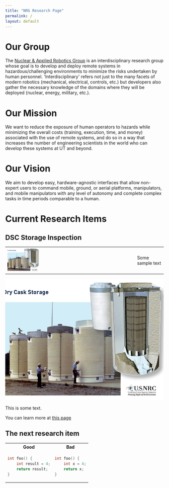 ```yaml
---
title: "NRG Research Page"
permalink: /
layout: default
---
```



# Our Group

The [Nuclear & Applied Robotics Group](https://robotics.me.utexas.edu) is an interdisciplinary research group whose goal is to develop and deploy remote systems in hazardous/challenging environments to minimize the risks undertaken by human personnel. 'Interdisciplinary' refers not just to the many facets of modern robotics (mechanical, electrical, controls, etc.) but developers also gather the necessary knowledge of the domains where they will be deployed (nuclear, energy, military, etc.).

# Our Mission

We want to reduce the exposure of human operators to hazards while minimizing the overall costs (training, execution, time, and money) associated with the use of remote systems, and do so in a way that increases the number of engineering scientists in the world who can develop these systems at UT and beyond.

# Our Vision

We aim to develop easy, hardware-agnostic interfaces that allow non-expert users to command mobile, ground, or aerial platforms, manipulators, and mobile manipulators with any level of autonomy and complete complex tasks in time periods comparable to a human.

# Current Research Items

## DSC Storage Inspection

<table>
<tr>
    <td>
            <img src="/Images/dry_casks.jpg" alt="DSC Example Site" width=25% >
    </td>
    <td>
            Some sample text
    </td>
</tr>
</table>


![DSC Example Site](/Images/dry_casks.jpg)

This is some text.

You can learn more at [this page](https://utnuclearrobotics.github.io/NRG-Research-Page/supportpage.html)

## The next research item

<table>
<tr>
<th> Good </th>
<th> Bad </th>
</tr>
<tr>
<td>

```c++
int foo() {
    int result = 4;
    return result;
}
```

</td>
<td>

```c++
int foo() { 
    int x = 4;
    return x;
}
```

</td>
</tr>
</table>

